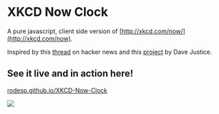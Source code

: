 # XKCD Now Clock

A pure javascript, client side version of [http://xkcd.com/now/](http://xkcd.com/now).

Inspired by this [thread](https://news.ycombinator.com/item?id=7384025) on hacker news and this [project](https://github.com/meandavejustice/xkcd-now) by Dave Justice.


## See it live and in action here!
[rodesp.github.io/XKCD-Now-Clock](https://rodesp.github.io/XKCD-Now-Clock)

<a href="https://rodesp.github.io/XKCD-Now-Clock" target="_blank"><img src="https://github.com/RodEsp/XKCD-Now-Clock/assets/1084688/844add79-d15b-4eb0-b147-55c921fe5464"/></a>
